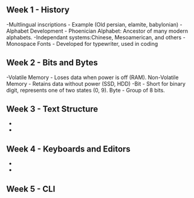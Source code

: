 ## Week 1 - History
-Multlingual inscriptions - Example (Old persian, elamite, babylonian)
-Alphabet Development - Phoenician Alphabet: Ancestor of many modern alphabets. -Independant systems:Chinese, Mesoamerican, and others
-Monospace Fonts - Developed for typewriter, used in coding
## Week 2 - Bits and Bytes
-Volatile Memory - Loses data when power is off (RAM). Non-Volatile Memory - Retains data without power (SSD, HDD)
-Bit - Short for binary digit, represents one of two states (0, 9). Byte - Group of 8 bits.
## Week 3 - Text Structure
-
-
## Week 4 - Keyboards and Editors
-
-
## Week 5 - CLI
